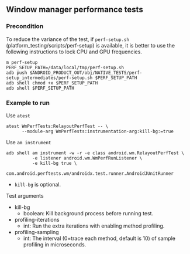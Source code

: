 ## Window manager performance tests

### Precondition
To reduce the variance of the test, if `perf-setup.sh` (platform_testing/scripts/perf-setup)
is available, it is better to use the following instructions to lock CPU and GPU frequencies.
```
m perf-setup
PERF_SETUP_PATH=/data/local/tmp/perf-setup.sh
adb push $ANDROID_PRODUCT_OUT/obj/NATIVE_TESTS/perf-setup_intermediates/perf-setup.sh $PERF_SETUP_PATH
adb shell chmod +x $PERF_SETUP_PATH
adb shell $PERF_SETUP_PATH
```

### Example to run
Use `atest`
```
atest WmPerfTests:RelayoutPerfTest -- \
      --module-arg WmPerfTests:instrumentation-arg:kill-bg:=true
```
Use `am instrument`
```
adb shell am instrument -w -r -e class android.wm.RelayoutPerfTest \
          -e listener android.wm.WmPerfRunListener \
          -e kill-bg true \
          com.android.perftests.wm/androidx.test.runner.AndroidJUnitRunner
```
* `kill-bg` is optional.

Test arguments
 - kill-bg
   * boolean: Kill background process before running test.
 - profiling-iterations
   * int: Run the extra iterations with enabling method profiling.
 - profiling-sampling
   * int: The interval (0=trace each method, default is 10) of sample profiling in microseconds.

